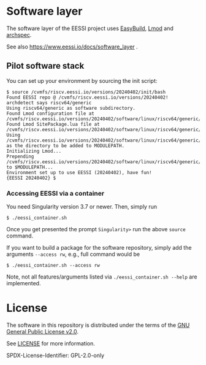 # Software layer

The software layer of the EESSI project uses [EasyBuild](https://docs.easybuild.io), [Lmod](https://lmod.readthedocs.io) and [archspec](https://archspec.readthedocs.io).

See also https://www.eessi.io/docs/software_layer .

## Pilot software stack

You can set up your environment by sourcing the init script:

```
$ source /cvmfs/riscv.eessi.io/versions/20240402/init/bash
Found EESSI repo @ /cvmfs/riscv.eessi.io/versions/20240402!
archdetect says riscv64/generic
Using riscv64/generic as software subdirectory.
Found Lmod configuration file at /cvmfs/riscv.eessi.io/versions/20240402/software/linux/riscv64/generic/.lmod/lmodrc.lua
Found Lmod SitePackage.lua file at /cvmfs/riscv.eessi.io/versions/20240402/software/linux/riscv64/generic/.lmod/SitePackage.lua
Using /cvmfs/riscv.eessi.io/versions/20240402/software/linux/riscv64/generic/modules/all as the directory to be added to MODULEPATH.
Initializing Lmod...
Prepending /cvmfs/riscv.eessi.io/versions/20240402/software/linux/riscv64/generic/modules/all to $MODULEPATH...
Environment set up to use EESSI (20240402), have fun!
{EESSI 20240402} $
```

### Accessing EESSI via a container

You need Singularity version 3.7 or newer. Then, simply run

```
$ ./eessi_container.sh
```
Once you get presented the prompt `Singularity>` run the above `source` command.

If you want to build a package for the software repository, simply add the arguments `--access rw`, e.g., full command would be

```
$ ./eessi_container.sh --access rw
```
Note, not all features/arguments listed via `./eessi_container.sh --help` are implemented.

# License

The software in this repository is distributed under the terms of the
[GNU General Public License v2.0](https://opensource.org/licenses/GPL-2.0).

See [LICENSE](https://github.com/EESSI/software-layer/blob/main/LICENSE) for more information.

SPDX-License-Identifier: GPL-2.0-only
